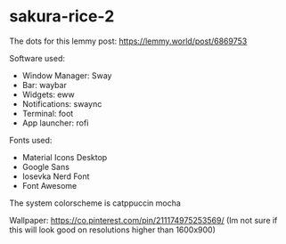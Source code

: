 # sakura-rice-2
The dots for this lemmy post: https://lemmy.world/post/6869753

Software used:
- Window Manager: Sway
- Bar: waybar
- Widgets: eww
- Notifications: swaync
- Terminal: foot
- App launcher: rofi

Fonts used: 
- Material Icons Desktop
- Google Sans
- Iosevka Nerd Font
- Font Awesome


The system colorscheme is catppuccin mocha
  
  Wallpaper: https://co.pinterest.com/pin/211174975253569/ (Im not sure if this will look good on resolutions higher than 1600x900)

